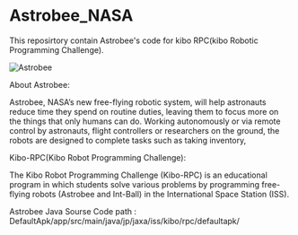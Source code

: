 # Astrobee_NASA

This reposirtory contain Astrobee's code for kibo RPC(kibo Robotic Programming Challenge).


![Astrobee](https://user-images.githubusercontent.com/59665707/98366721-759a4500-2002-11eb-99f2-079e9e34fc58.jpeg) 

About Astrobee:

Astrobee, NASA’s new free-flying robotic system, will help astronauts reduce time they spend on routine duties, leaving them to focus more on the things that only humans can do. Working autonomously or via remote control by astronauts, flight controllers or researchers on the ground, the robots are designed to complete tasks such as taking inventory,

Kibo-RPC(Kibo Robot Programming Challenge):

The Kibo Robot Programming Challenge (Kibo-RPC) is an educational program in which
students solve various problems by programming free-flying robots (Astrobee and Int-Ball) in
the International Space Station (ISS).

Astrobee Java Sourse Code path :
DefaultApk/app/src/main/java/jp/jaxa/iss/kibo/rpc/defaultapk/

